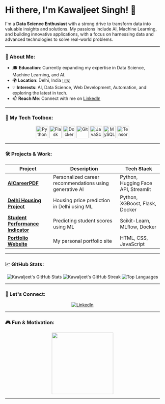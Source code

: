 
# Hi there, I'm Kawaljeet Singh! 👋 

I'm a **Data Science Enthusiast** with a strong drive to transform data into valuable insights and solutions. My passions include AI, Machine Learning, and building innovative applications, with a focus on harnessing data and advanced technologies to solve real-world problems.

---

### 🌟 About Me:
- 🎓 **Education**: Currently expanding my expertise in Data Science, Machine Learning, and AI.
- 🌍 **Location**: Delhi, India 🇮🇳
- 💡 **Interests**: AI, Data Science, Web Development, Automation, and exploring the latest in tech.
- 📫 **Reach Me**: Connect with me on [LinkedIn](https://www.linkedin.com/in/kawaljeet-singh-071626282/)

---

### 🚀 My Tech Toolbox:

<p align="center">
  <img src="https://cdn.jsdelivr.net/gh/devicons/devicon/icons/python/python-original.svg" height="40" alt="Python"/>
  <img src="https://cdn.jsdelivr.net/gh/devicons/devicon/icons/flask/flask-original-wordmark.svg" height="40" alt="Flask" />
  <img src="https://cdn.jsdelivr.net/gh/devicons/devicon/icons/docker/docker-original-wordmark.svg" height="40" alt="Docker"/>
  <img src="https://cdn.jsdelivr.net/gh/devicons/devicon/icons/git/git-plain.svg" height="40" alt="Git"/>
  <img src="https://cdn.jsdelivr.net/gh/devicons/devicon/icons/javascript/javascript-original.svg" height="40" alt="JavaScript"/>
  <img src="https://cdn.jsdelivr.net/gh/devicons/devicon/icons/mysql/mysql-original-wordmark.svg" height="40" alt="MySQL"/>
  <img src="https://cdn.jsdelivr.net/gh/devicons/devicon/icons/tensorflow/tensorflow-original.svg" height="40" alt="TensorFlow"/>
</p>

---

### 🛠️ Projects & Work:

| Project | Description | Tech Stack |
|---------|-------------|------------|
| **[AICareerPDF](https://github.com/kaws26/AICareerPDF)** | Personalized career recommendations using generative AI | Python, Hugging Face API, Streamlit |
| **[Delhi Housing Project](https://github.com/kaws26/Delhi_Housing_Price_Prediction_Project)** | Housing price prediction in Delhi using ML | Python, XGBoost, Flask, Docker |
| **[Student Performance Indicator](https://github.com/kaws26/MLProject)** | Predicting student scores using ML | Scikit-Learn, MLflow, Docker |
| **[Portfolio Website](https://github.com/kaws26/portfolio)** | My personal portfolio site | HTML, CSS, JavaScript |

---

### 📈 GitHub Stats:

<p align="center">
  <img src="https://github-readme-stats.vercel.app/api?username=kaws26&show_icons=true&theme=radical" alt="Kawaljeet's GitHub Stats"/>
  <img src="https://github-readme-streak-stats.herokuapp.com/?user=kaws26&theme=radical" alt="Kawaljeet's GitHub Streak"/>
  <img src="https://github-readme-stats.vercel.app/api/top-langs/?username=kaws26&layout=compact&theme=radical" alt="Top Languages"/>
</p>

---

### 🤝 Let's Connect:

<p align="center">
  <a href="https://www.linkedin.com/in/kawaljeet-singh-071626282/" target="_blank">
    <img src="https://img.shields.io/badge/LinkedIn-0077B5?style=for-the-badge&logo=linkedin&logoColor=white" alt="LinkedIn"/>
  </a>
</p>

---

### 🎮 Fun & Motivation:

<p align="center">
  <img src="https://media.giphy.com/media/JIX9t2j0ZTN9S/giphy.gif" width="200"/>
</p>

---

